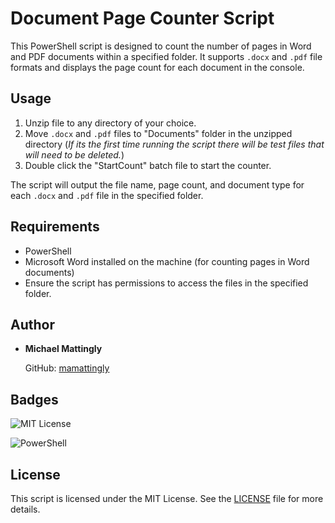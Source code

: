 # Document Page Counter Script

This PowerShell script is designed to count the number of pages in Word and PDF documents within a specified folder. It supports `.docx` and `.pdf` file formats and displays the page count for each document in the console.

## Usage

1. Unzip file to any directory of your choice.
2. Move `.docx` and `.pdf` files to "Documents" folder in the unzipped directory (*If its the first time running the script there will be test files that will need to be deleted.*)
3. Double click the "StartCount" batch file to start the counter.

The script will output the file name, page count, and document type for each `.docx` and `.pdf` file in the specified folder.

## Requirements

* PowerShell
* Microsoft Word installed on the machine (for counting pages in Word documents)
* Ensure the script has permissions to access the files in the specified folder.

## Author

* **Michael Mattingly**

  GitHub: [mamattingly](https://github.com/mamattingly)

## Badges

![MIT License](https://img.shields.io/badge/License-MIT-yellow.svg)

![PowerShell](https://img.shields.io/badge/PowerShell-1f425f.svg?style=flat&logo=powershell&logoColor=white)

## License

This script is licensed under the MIT License. See the [LICENSE](LICENSE) file for more details.
